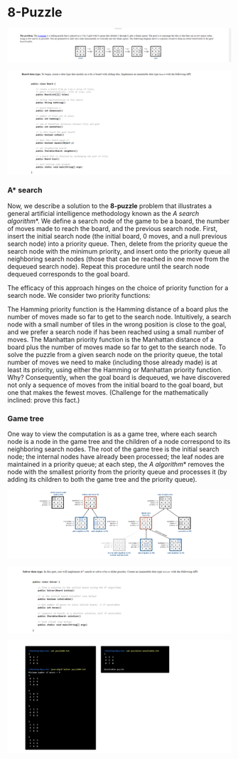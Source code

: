 # 8-Puzzle


![alt text](https://github.com/ayushakash990/8-Puzzle/blob/master/images/Screenshot%20(11).png?raw=true)




![alt text](https://github.com/ayushakash990/8-Puzzle/blob/master/images/Screenshot%20(12).png?raw=true)


### A* search

Now, we describe a solution to the **8-puzzle** problem that illustrates a general artificial intelligence methodology known as the **A* search algorithm**. We define a search node of the game to be a board, the number of moves made to reach the board, and the previous search node. First, insert the initial search node (the initial board, 0 moves, and a null previous search node) into a priority queue. Then, delete from the priority queue the search node with the minimum priority, and insert onto the priority queue all neighboring search nodes (those that can be reached in one move from the dequeued search node). Repeat this procedure until the search node dequeued corresponds to the goal board.

The efficacy of this approach hinges on the choice of priority function for a search node. We consider two priority functions:

The Hamming priority function is the Hamming distance of a board plus the number of moves made so far to get to the search node. Intuitively, a search node with a small number of tiles in the wrong position is close to the goal, and we prefer a search node if has been reached using a small number of moves.
The Manhattan priority function is the Manhattan distance of a board plus the number of moves made so far to get to the search node.
To solve the puzzle from a given search node on the priority queue, the total number of moves we need to make (including those already made) is at least its priority, using either the Hamming or Manhattan priority function. Why? Consequently, when the goal board is dequeued, we have discovered not only a sequence of moves from the initial board to the goal board, but one that makes the fewest moves. (Challenge for the mathematically inclined: prove this fact.)

### Game tree

One way to view the computation is as a game tree, where each search node is a node in the game tree and the children of a node correspond to its neighboring search nodes. The root of the game tree is the initial search node; the internal nodes have already been processed; the leaf nodes are maintained in a priority queue; at each step, the **A* algorithm** removes the node with the smallest priority from the priority queue and processes it (by adding its children to both the game tree and the priority queue).


![alt text](https://github.com/ayushakash990/8-Puzzle/blob/master/images/Screenshot%20(13).png?raw=true)



![alt text](https://github.com/ayushakash990/8-Puzzle/blob/master/images/Screenshot%20(14).png?raw=true)



![alt text](https://github.com/ayushakash990/8-Puzzle/blob/master/images/Screenshot%20(15).png?raw=true)




